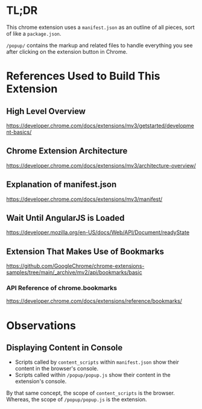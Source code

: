 # TL;DR
This chrome extension uses a `manifest.json` as an outline of all pieces, sort of like a `package.json`.

`/popup/` contains the markup and related files to handle everything you see after clicking on the extension button in Chrome.
# References Used to Build This Extension

## High Level Overview
https://developer.chrome.com/docs/extensions/mv3/getstarted/development-basics/

## Chrome Extension Architecture
https://developer.chrome.com/docs/extensions/mv3/architecture-overview/

## Explanation of manifest.json
https://developer.chrome.com/docs/extensions/mv3/manifest/

## Wait Until AngularJS is Loaded
https://developer.mozilla.org/en-US/docs/Web/API/Document/readyState

## Extension That Makes Use of Bookmarks
https://github.com/GoogleChrome/chrome-extensions-samples/tree/main/_archive/mv2/api/bookmarks/basic

### API Reference of chrome.bookmarks
https://developer.chrome.com/docs/extensions/reference/bookmarks/

# Observations

## Displaying Content in Console
* Scripts called by `content_scripts` within `manifest.json` show their content in the browser's console.
* Scripts called within `/popup/popup.js` show their content in the extension's console.

By that same concept, the scope of `content_scripts` is the browser.
Whereas, the scope of `/popup/popup.js` is the extension.